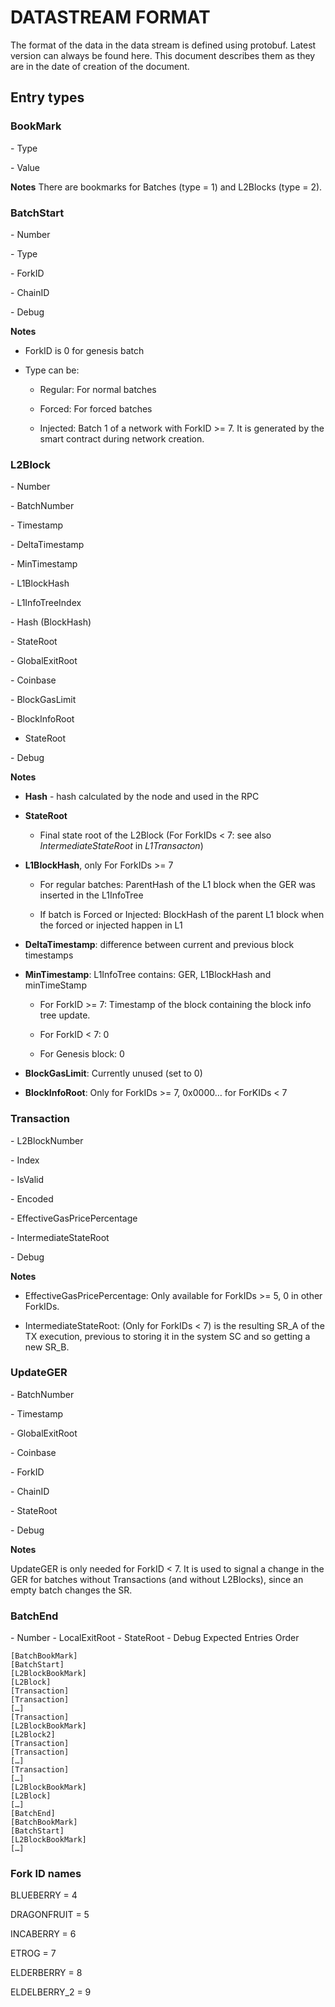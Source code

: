 # DATASTREAM FORMAT

The format of the data in the data stream is defined using protobuf. Latest version can always be found here. This document describes them as they are in the date of creation of the document.

## Entry types

### BookMark

​​​​- Type

​​​​- Value

**Notes**
There are bookmarks for Batches (type = 1) and L2Blocks (type = 2).

### BatchStart

​​​​- Number

​​​​- Type

​​​​- ForkID

​​​​- ChainID

​​​​- Debug

**Notes**

* ForkID is 0 for genesis batch

* Type can be:

   - Regular: For normal batches

   - Forced: For forced batches

   - Injected: Batch 1 of a network with ForkID >= 7. It is generated by the smart contract during network creation.


### L2Block

​​​​- Number

​​​​- BatchNumber

​​​​- Timestamp

​​​​- DeltaTimestamp

​​​​- MinTimestamp

​​​​- L1BlockHash

​​​​- L1InfoTreeIndex

​​​​- Hash (BlockHash)

​​​​- StateRoot

​​​​- GlobalExitRoot

​​​​- Coinbase

​​​​- BlockGasLimit

​​​​- BlockInfoRoot

- StateRoot

​​​​- Debug

**Notes**

* **Hash** - hash calculated by the node and used in the RPC

* **StateRoot** 

  - Final state root of the L2Block (For ForkIDs < 7: see also *IntermediateStateRoot* in *L1Transacton*)

* **L1BlockHash**, only For ForkIDs >= 7
  
     - For regular batches: ParentHash of the L1 block when the GER was inserted in the L1InfoTree

     - If batch is Forced or Injected: BlockHash of the parent L1 block when the forced or injected happen in L1

* **DeltaTimestamp**: difference between current and previous block timestamps

* **MinTimestamp**: L1InfoTree contains: GER, L1BlockHash and minTimeStamp

  - For ForkID >= 7: Timestamp of the block containing the block info tree update.
  
  - For ForkID < 7: 0

  - For Genesis block: 0

* **BlockGasLimit**: Currently unused (set to 0)

* **BlockInfoRoot**: Only for ForkIDs >= 7, 0x0000… for ForKIDs < 7

### Transaction

​​​​- L2BlockNumber

​​​​- Index

​​​​- IsValid

​​​​- Encoded

​​​​- EffectiveGasPricePercentage

​​​​- IntermediateStateRoot

​​​​- Debug

**Notes**

* EffectiveGasPricePercentage: Only available for ForkIDs >= 5, 0 in other ForkIDs.

* IntermediateStateRoot: (Only for ForkIDs < 7) is the resulting SR_A of the TX execution, previous to storing it in the system SC and so getting a new SR_B.

### UpdateGER

​​​​- BatchNumber

​​​​- Timestamp

​​​​- GlobalExitRoot

​​​​- Coinbase

​​​​- ForkID

​​​​- ChainID

​​​​- StateRoot

​​​​- Debug

**Notes**

UpdateGER is only needed for ForkID < 7. It is used to signal a change in the GER for batches without Transactions (and without L2Blocks), since an empty batch changes the SR.

### BatchEnd

​​​​- Number
​​​​- LocalExitRoot
​​​​- StateRoot
​​​​- Debug
Expected Entries Order

```
[BatchBookMark]
[BatchStart]
[L2BlockBookMark]
[L2Block]
[Transaction]
[Transaction]
[…]
[Transaction]
[L2BlockBookMark]
[L2Block2]
[Transaction]
[Transaction]
[…]
[Transaction]
[…]
[L2BlockBookMark]
[L2Block]
[…]
[BatchEnd]
[BatchBookMark]
[BatchStart]
[L2BlockBookMark]
[…]
```

### Fork ID names

BLUEBERRY = 4

DRAGONFRUIT = 5

INCABERRY = 6

ETROG = 7

ELDERBERRY = 8

ELDELBERRY_2 = 9